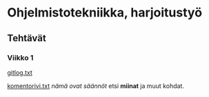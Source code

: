 # Ohjelmistotekniikka, harjoitustyö
## Tehtävät
### Viikko 1
[gitlog.txt](https://github.com/justusmarttila/ot-harjoitustyo/blob/master/laskarit/viikko1/gitlog.txt) 

[komentorivi.txt](https://github.com/justusmarttila/ot-harjoitustyo/blob/master/laskarit/viikko1/komentorivi.txt)
*nämä ovat säännöt* etsi **miinat** ja muut kohdat.
